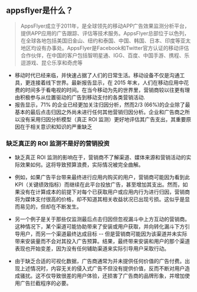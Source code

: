 ## appsflyer是什么？
> AppsFlyer成立于2011年，是全球领先的移动APP广告效果监测分析平台，提供APP应用的广告跟踪、评估等技术服务。AppsFlyer总部位于以色列，在全球各地包括美国旧金山、纽约和泰国、中国、韩国、日本、印度等亚太地区均设有办事处。AppsFlyer是Facebook和Twitter官方认证的移动评估合作伙伴，在中国的客户包括智明星通、IGG、百度、中国手游、携程、乐逗游戏、昆仑乐享和奇虎等

* 移动时代已经来临，并快速占据了人们的日常生活。移动设备不仅是沟通工具，更连接着线下世界。最新报告显示，在 2015 年末，人们在移动应用中花费的时间多于看电视的时间。在当今移动为先的世界里，营销商较以往更有理由积极参与从位置驱动的广告到移动支付的各类营销活动.
* 报告显示，71% 的企业已经更加关注归因分析，然而2/3 (66%)的企业除了最基本的最后点击归因之外尚未进行任何其他营销归因分析。企业和广告商之所以没有采用归因分析模型（真正 ROI 监测）更好地评估其广告支出，其重要原因在于相关意识和知识的严重缺乏

### 缺乏真正的 ROI 监测不是好的营销投资
* 缺乏真正 ROI 监测的影响在于，营销商不了解渠道、媒体来源和营销活动的实际效果如何。这将导致预算浪费，实际情况被完全曲解。

* 例如，如果广告平台带来最终进行应用内购买的用户，营销商可能因为看到此 KPI（关键绩效指标）而继续在此平台投放广告，甚至增加其支出。然而，如果没有在计算成本的前提下对每个已获取用户或应用内行为进行归因，营销商将为媒体支付很高的价格，却不知道其相关收益状况已出现亏损。这似乎是显而易见的，但却在不断发生。

* 另一个例子是关于那些仅监测最后点击归因但忽视漏斗中上方互动的营销商。这种情况下，某个渠道可能协助带来了安装或用户获取，并向转化漏斗下方引导用户，而另一个渠道最终达成目标 -- 但是营销商可能因为该渠道并未实际带来安装量而不会对其投入广告预算。结果，最终带来安装和用户的那个渠道表现也开始变差，因为没有任何辅助渠道来实际引导用户采取行动。

* 由于缺乏合适的可视化数据，广告商通常为并未提供任何价值的广告付费。出现上述情况时，内容无关的侵入式广告不但没有提供价值，反而不断对用户造成骚扰。这不仅导致很差的用户体验，还损害了广告商的品牌形象，并增加使用广告拦截程序的必要。 
